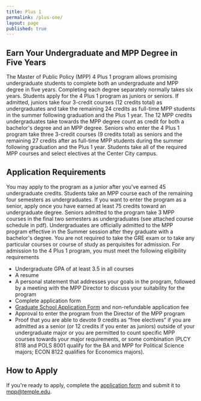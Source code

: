 ```yaml
---
title: Plus 1
permalink: /plus-one/
layout: page
published: true
---
```

## Earn Your Undergraduate and MPP Degree in Five Years
The Master of Public Policy (MPP) 4 Plus 1 program allows promising undergraduate students to complete both an undergraduate and MPP degree in five years. Completing each degree separately normally takes six years. Students apply for the 4 Plus 1 program as juniors or seniors. If admitted, juniors take four 3-credit courses (12 credits total) as undergraduates and take the remaining 24 credits as full-time MPP students in the summer following graduation and the Plus 1 year. The 12 MPP credits undergraduates take towards the MPP degree count as credit for both a bachelor's degree and an MPP degree. Seniors who enter the 4 Plus 1 program take three 3-credit courses (9 credits total) as seniors and the remaining 27 credits after as full-time MPP students during the summer following graduation and the Plus 1 year. Students take all of the required MPP courses and select electives at the Center City campus. 

## Application Requirements 
You may apply to the program as a junior after you've earned 45 undergraduate credits. Students take an MPP course each of the remaining four semesters as undergraduates. If you want to enter the program as a senior, apply once you have earned at least 75 credits toward an undergraduate degree. Seniors admitted to the program take 3 MPP courses in the final two semesters as undergraduates (see attached course schedule in pdf). Undergraduates are officially admitted to the MPP program effective in the Summer session after they graduate with a bachelor's degree. You are not required to take the GRE exam or to take any particular courses or course of study as perquisites for admission. For admission to the 4 Plus 1 program, you must meet the following eligibility requirements

- Undergraduate GPA of at least 3.5 in all courses
- A resume
- A personal statement that addresses your goals in the program, followed by a meeting with the MPP Director to discuss your suitability for the program
- Complete application form
- [Graduate School Application Form](https://www.temple.edu/grad/admissions/howtoapply.htm) and non-refundable application fee
- Approval to enter the program from the Director of the MPP program
- Proof that you are able to devote 9 credits as “free electives” if you are admitted as a senior (or 12 credits if you enter as juniors) outside of your undergraduate major or you are permitted to count specific MPP courses towards your major requirements, or some combination (PLCY 8118 and POLS 8001 qualify for the BA and MPP for Political Science majors; ECON 8122 qualifies for Economics majors). 

## How to Apply
If you're ready to apply, complete the [application form](https://liberalarts.temple.edu/sites/liberalarts/files/Application-and-Guidelines-for-MPP-plus-1-program.pdf) and submit it to [mpp@temple.edu](mailto:mpp@temple.edu).  

